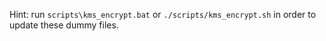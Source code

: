 Hint: run `scripts\kms_encrypt.bat` or `./scripts/kms_encrypt.sh` in order to update these dummy files.
